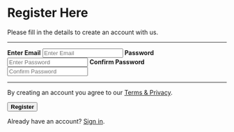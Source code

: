<form>
<div class="container">
<h1>Register Here</h1>
<p>Please fill in the details to create an account with us.</p>
<hr>
<label for="email"><b>Enter Email</b></label>
<input type="text" placeholder="Enter Email" name="email">
<label for="pwd"><b>Password</b></label>
<input type="password" placeholder="Enter Password" name="pwd">
<label for="confirm"><b>Confirm Password</b></label>
<input type="password" placeholder="Confirm Password" name="confirm">
<hr>
<p>By creating an account you agree to our <a href="#">Terms & Privacy</a>.</p>
<button type="submit" class="registerbtn"><strong>Register</strong></button>
</div>
<div class="container signin">
<p>Already have an account? <a href="#">Sign in</a>.</p>
</div>
</form>